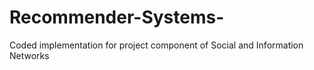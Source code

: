 # Recommender-Systems-
Coded implementation for project component of Social and Information Networks 
